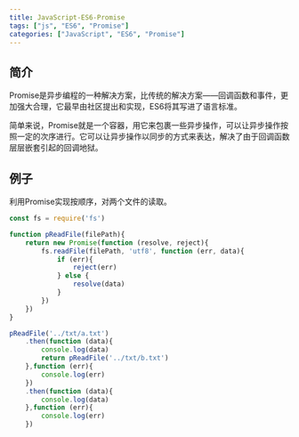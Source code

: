 ```yaml
---
title: JavaScript-ES6-Promise
tags: ["js", "ES6", "Promise"]
categories: ["JavaScript", "ES6", "Promise"]
---
```


## 简介

Promise是异步编程的一种解决方案，比传统的解决方案——回调函数和事件，更加强大合理，它最早由社区提出和实现，ES6将其写进了语言标准。

简单来说，Promise就是一个容器，用它来包裹一些异步操作，可以让异步操作按照一定的次序进行。它可以让异步操作以同步的方式来表达，解决了由于回调函数层层嵌套引起的回调地狱。

## 例子

利用Promise实现按顺序，对两个文件的读取。

```js
const fs = require('fs')

function pReadFile(filePath){
    return new Promise(function (resolve, reject){
        fs.readFile(filePath, 'utf8', function (err, data){
            if (err){
                reject(err)
            } else {
                resolve(data)
            }
        })
    })
}

pReadFile('../txt/a.txt')
    .then(function (data){
        console.log(data)
        return pReadFile('../txt/b.txt')
    },function (err){
        console.log(err)
    })
    .then(function (data){
        console.log(data)
    },function (err){
        console.log(err)
    })
```
